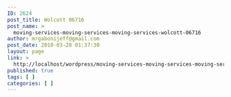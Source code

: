 ```yaml
---
ID: 2624
post_title: Wolcott 06716
post_name: >
  moving-services-moving-services-moving-services-wolcott-06716
author: mrgabonijeff@gmail.com
post_date: 2018-03-28 01:37:30
layout: page
link: >
  http://localhost/wordpress/moving-services-moving-services-moving-services-wolcott-06716/
published: true
tags: [ ]
categories: [ ]
---
```

